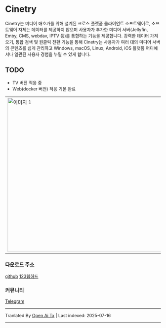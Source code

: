 ﻿
# Cinetry

Cinetry는 미디어 애호가를 위해 설계된 크로스 플랫폼 클라이언트 소프트웨어로, 소프트웨어 자체는 데이터를 제공하지 않으며 사용자가 추가한 미디어 서버(Jellyfin, Emby, CMS, webdav, IPTV 등)를 통합하는 기능을 제공합니다. 강력한 데이터 가져오기, 통합 검색 및 원클릭 전환 기능을 통해 Cinetry는 사용자가 여러 대의 미디어 서버의 콘텐츠를 쉽게 관리하고 Windows, macOS, Linux, Android, iOS 플랫폼 어디에서나 일관된 사용자 경험을 누릴 수 있게 합니다.

## TODO
- TV 버전 적응 중  
- Web(docker 버전) 적응 기본 완료

|  | |
|--------|--------|
| <img src="https://raw.githubusercontent.com/gstory0404/Cinetry/a8c26bf590ce5f95e9e864f98cfde01ad9a9a402/pc.png" width="500" alt="이미지 1"> | <img src="https://raw.githubusercontent.com/gstory0404/Cinetry/a8c26bf590ce5f95e9e864f98cfde01ad9a9a402/phone.jpg" width="200" alt="이미지 2"> |

### 다운로드 주소
[github](https://github.com/gstory0404/Cinetry/releases)  [123웹하드](https://www.123865.com/s/3tw0Td-2dOkh)

### 커뮤니티
[Telegram](https://t.me/+pXBwNpMTgAY0YjUx)



---

Tranlated By [Open Ai Tx](https://github.com/OpenAiTx/OpenAiTx) | Last indexed: 2025-07-16

---